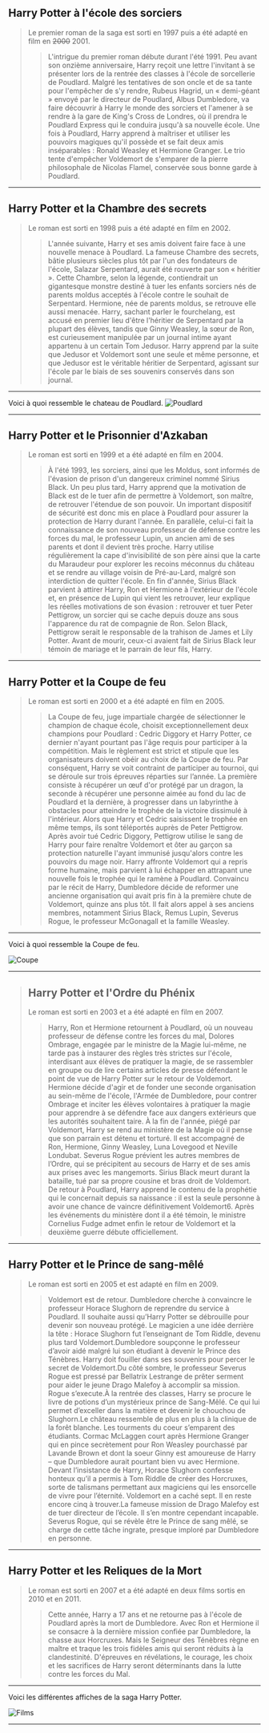 ## Harry Potter à l'école des sorciers
> 
> Le premier roman de la saga est sorti en 1997 puis a été adapté en film en ~~2000~~ 2001. 
> > L'intrigue du premier roman débute durant l'été 1991. Peu avant son onzième anniversaire, Harry reçoit une lettre l'invitant à se présenter lors de la rentrée des classes à l'école de sorcellerie de Poudlard. Malgré les tentatives de son oncle et de sa tante pour l'empêcher de s'y rendre, Rubeus Hagrid, un « demi-géant » envoyé par le directeur de Poudlard, Albus Dumbledore, va faire découvrir à Harry le monde des sorciers et l'amener à se rendre à la gare de King's Cross de Londres, où il prendra le Poudlard Express qui le conduira jusqu'à sa nouvelle école. Une fois à Poudlard, Harry apprend à maîtriser et utiliser les pouvoirs magiques qu'il possède et se fait deux amis inséparables : Ronald Weasley et Hermione Granger. Le trio tente d'empêcher Voldemort de s'emparer de la pierre philosophale de Nicolas Flamel, conservée sous bonne garde à Poudlard. 
>
* * * 
> 
## Harry Potter et la Chambre des secrets
>
> Le roman est sorti en 1998 puis a été adapté en film en 2002.
>> L'année suivante, Harry et ses amis doivent faire face à une nouvelle menace à Poudlard. La fameuse Chambre des secrets, bâtie plusieurs siècles plus tôt par l'un des fondateurs de l'école, Salazar Serpentard, aurait été rouverte par son « héritier ». Cette Chambre, selon la légende, contiendrait un gigantesque monstre destiné à tuer les enfants sorciers nés de parents moldus acceptés à l'école contre le souhait de Serpentard. Hermione, née de parents moldus, se retrouve elle aussi menacée. Harry, sachant parler le fourchelang, est accusé en premier lieu d'être l'héritier de Serpentard par la plupart des élèves, tandis que Ginny Weasley, la sœur de Ron, est curieusement manipulée par un journal intime ayant appartenu à un certain Tom Jedusor. Harry apprend par la suite que Jedusor et Voldemort sont une seule et même personne, et que Jedusor est le véritable héritier de Serpentard, agissant sur l'école par le biais de ses souvenirs conservés dans son journal.
>
* * * 
>
Voici à quoi ressemble le chateau de Poudlard. ![Poudlard](https://github.com/ChloeBED/Harry-Potter/blob/main/castle-1176423_1280.png)
>
>
* * * 
>
## Harry Potter et le Prisonnier d'Azkaban
>
> Le roman est sorti en 1999 et a été adapté en film en 2004.
>> À l'été 1993, les sorciers, ainsi que les Moldus, sont informés de l'évasion de prison d'un dangereux criminel nommé Sirius Black. Un peu plus tard, Harry apprend que la motivation de Black est de le tuer afin de permettre à Voldemort, son maître, de retrouver l'étendue de son pouvoir. Un important dispositif de sécurité est donc mis en place à Poudlard pour assurer la protection de Harry durant l'année. En parallèle, celui-ci fait la connaissance de son nouveau professeur de défense contre les forces du mal, le professeur Lupin, un ancien ami de ses parents et dont il devient très proche. Harry utilise régulièrement la cape d'invisibilité de son père ainsi que la carte du Maraudeur pour explorer les recoins méconnus du château et se rendre au village voisin de Pré-au-Lard, malgré son interdiction de quitter l'école. En fin d'année, Sirius Black parvient à attirer Harry, Ron et Hermione à l'extérieur de l'école et, en présence de Lupin qui vient les retrouver, leur explique les réelles motivations de son évasion : retrouver et tuer Peter Pettigrow, un sorcier qui se cache depuis douze ans sous l'apparence du rat de compagnie de Ron. Selon Black, Pettigrow serait le responsable de la trahison de James et Lily Potter. Avant de mourir, ceux-ci avaient fait de Sirius Black leur témoin de mariage et le parrain de leur fils, Harry.
>
* * * 
>
## Harry Potter et la Coupe de feu
>
> Le roman est sorti en 2000 et a été adapté en film en 2005.
>> La Coupe de feu, juge impartiale chargée de sélectionner le champion de chaque école, choisit exceptionnellement deux champions pour Poudlard : Cedric Diggory et Harry Potter, ce dernier n'ayant pourtant pas l'âge requis pour participer à la compétition. Mais le règlement est strict et stipule que les organisateurs doivent obéir au choix de la Coupe de feu. Par conséquent, Harry se voit contraint de participer au tournoi, qui se déroule sur trois épreuves réparties sur l’année. La première consiste à récupérer un œuf d'or protégé par un dragon, la seconde à récupérer une personne aimée au fond du lac de Poudlard et la dernière, à progresser dans un labyrinthe à obstacles pour atteindre le trophée de la victoire dissimulé à l'intérieur. Alors que Harry et Cedric saisissent le trophée en même temps, ils sont téléportés auprès de Peter Pettigrow. Après avoir tué Cedric Diggory, Pettigrow utilise le sang de Harry pour faire renaître Voldemort et ôter au garçon sa protection naturelle l'ayant immunisé jusqu'alors contre les pouvoirs du mage noir. Harry affronte Voldemort qui a repris forme humaine, mais parvient à lui échapper en attrapant une nouvelle fois le trophée qui le ramène à Poudlard. Convaincu par le récit de Harry, Dumbledore décide de reformer une ancienne organisation qui avait pris fin à la première chute de Voldemort, quinze ans plus tôt. Il fait alors appel à ses anciens membres, notamment Sirius Black, Remus Lupin, Severus Rogue, le professeur McGonagall et la famille Weasley.
>
* * * 
>
Voici à quoi ressemble la Coupe de feu.
>
![Coupe](https://github.com/ChloeBED/Harry-Potter/blob/main/27-02-2018-blog-Harry_Potter_and_the_Goblet_of_Fire_at_Warner_Bros_Studio_Tour_London_1_large.jpeg)
> 
>
* * * 
>
> ## Harry Potter et l'Ordre du Phénix
>
> Le roman est sorti en 2003 et a été adapté en film en 2007.
>> Harry, Ron et Hermione retournent à Poudlard, où un nouveau professeur de défense contre les forces du mal, Dolores Ombrage, engagée par le ministre de la Magie lui-même, ne tarde pas à instaurer des règles très strictes sur l'école, interdisant aux élèves de pratiquer la magie, de se rassembler en groupe ou de lire certains articles de presse défendant le point de vue de Harry Potter sur le retour de Voldemort. Hermione décide d'agir et de fonder une seconde organisation au sein-même de l'école, l'Armée de Dumbledore, pour contrer Ombrage et inciter les élèves volontaires à pratiquer la magie pour apprendre à se défendre face aux dangers extérieurs que les autorités souhaitent taire. À la fin de l'année, piégé par Voldemort, Harry se rend au ministère de la Magie où il pense que son parrain est détenu et torturé. Il est accompagné de Ron, Hermione, Ginny Weasley, Luna Lovegood et Neville Londubat. Severus Rogue prévient les autres membres de l’Ordre, qui se précipitent au secours de Harry et de ses amis aux prises avec les mangemorts. Sirius Black meurt durant la bataille, tué par sa propre cousine et bras droit de Voldemort. De retour à Poudlard, Harry apprend le contenu de la prophétie qui le concernait depuis sa naissance : il est la seule personne à avoir une chance de vaincre définitivement Voldemort6. Après les événements du ministère dont il a été témoin, le ministre Cornelius Fudge admet enfin le retour de Voldemort et la deuxième guerre débute officiellement.
>
* * * 
>
## Harry Potter et le Prince de sang-mêlé 
>
> Le roman est sorti en 2005 et est adapté en film en 2009.
>> Voldemort est de retour. Dumbledore cherche à convaincre le professeur Horace Slughorn de reprendre du service à Poudlard. Il souhaite aussi qu’Harry Potter se débrouille pour devenir son nouveau protégé. Le magicien a une idée derrière la tête : Horace Slughorn fut l’enseignant de Tom Riddle, devenu plus tard Voldemort.Dumbledore soupçonne le professeur d’avoir aidé malgré lui son étudiant à devenir le Prince des Ténèbres. Harry doit fouiller dans ses souvenirs pour percer le secret de Voldemort.Du côté sombre, le professeur Severus Rogue est pressé par Bellatrix Lestrange de prêter serment pour aider le jeune Drago Malefoy à accomplir sa mission. Rogue s’execute.À la rentrée des classes, Harry se procure le livre de potions d’un mystérieux prince de Sang-Mêlé. Ce qui lui permet d’exceller dans la matière et devenir le chouchou de Slughorn.Le château ressemble de plus en plus à la clinique de la forêt blanche. Les tourments du coeur s’emparent des étudiants. Cormac McLaggen court après Hermione Granger qui en pince secrètement pour Ron Weasley pourchassé par Lavande Brown et dont la soeur Ginny est amoureuse de Harry – que Dumbledore aurait pourtant bien vu avec Hermione.
Devant l’insistance de Harry, Horace Slughorn confesse honteux qu’il a permis à Tom Riddle de créer des Horcruxes, sorte de talismans permettant aux magiciens qui les ensorcelle de vivre pour l’éternité. Voldemort en a caché sept. Il en reste encore cinq à trouver.La fameuse mission de Drago Malefoy est de tuer directeur de l’école. Il s’en montre cependant incapable. Severus Rogue, qui se révèle être le Prince de sang mêlé, se charge de cette tâche ingrate, presque imploré par Dumbledore en personne.
>
* * * 
>
## Harry Potter et les Reliques de la Mort
>
> Le roman est sorti en 2007 et a été adapté en deux films sortis en 2010 et en 2011.
>> Cette année, Harry a 17 ans et ne retourne pas à l'école de Poudlard après la mort de Dumbledore. Avec Ron et Hermione il se consacre à la dernière mission confiée par Dumbledore, la chasse aux Horcruxes. Mais le Seigneur des Ténèbres règne en maître et traque les trois fidèles amis qui seront réduits à la clandestinité. D'épreuves en révélations, le courage, les choix et les sacrifices de Harry seront déterminants dans la lutte contre les forces du Mal.
>
* * * 
>
Voici les différentes affiches de la saga Harry Potter.
>
![Films](https://github.com/ChloeBED/Harry-Potter/blob/main/Harry-potter-films.png)
>
>
* * * 



